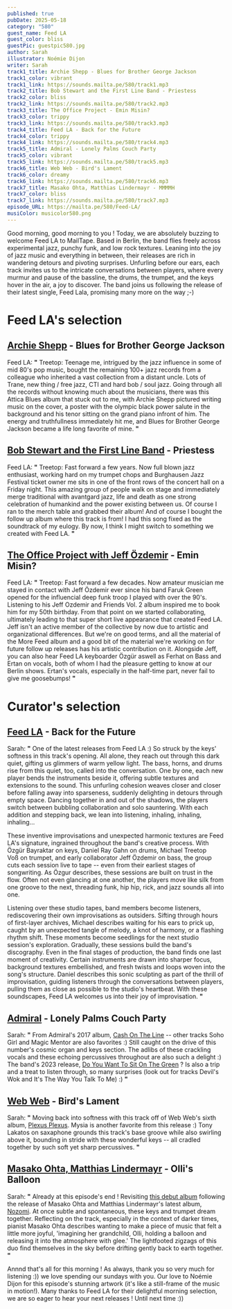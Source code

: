 ```yaml
---
published: true
pubDate: 2025-05-18
category: "580"
guest_name: Feed LA
guest_color: bliss
guestPic: guestpic580.jpg
author: Sarah
illustrator: Noémie Dijon
writer: Sarah
track1_title: Archie Shepp - Blues for Brother George Jackson
track1_color: vibrant
track1_link: https://sounds.mailta.pe/580/track1.mp3
track2_title: Bob Stewart and the First Line Band - Priestess
track2_color: bliss
track2_link: https://sounds.mailta.pe/580/track2.mp3
track3_title: The Office Project - Emin Misin?
track3_color: trippy
track3_link: https://sounds.mailta.pe/580/track3.mp3
track4_title: Feed LA - Back for the Future
track4_color: trippy
track4_link: https://sounds.mailta.pe/580/track4.mp3
track5_title: Admiral - Lonely Palms Couch Party
track5_color: vibrant
track5_link: https://sounds.mailta.pe/580/track5.mp3
track6_title: Web Web - Bird's Lament
track6_color: dreamy
track6_link: https://sounds.mailta.pe/580/track6.mp3
track7_title: Masako Ohta, Matthias Lindermayr - MMMMH
track7_color: bliss
track7_link: https://sounds.mailta.pe/580/track7.mp3
episode_URL: https://mailta.pe/580/Feed-LA/
musiColor: musicolor580.png
---
```

Good morning, good morning to you ! Today, we are absolutely buzzing to welcome Feed LA to MailTape. Based in Berlin, the band flies freely across experimental jazz, punchy funk, and low rock textures. Leaning into the joy of jazz music and everything in between, their releases are rich in wandering detours and pivoting surprises. Unfurling before our ears, each track invites us to the intricate conversations between players, where every murmur and pause of the bassline, the drums, the trumpet, and the keys hover in the air, a joy to discover. The band joins us following the release of their latest single, Feed Lala, promising many more on the way ;-) 

# Feed LA's selection

## [Archie Shepp](https://www.archieshepp.org/) - Blues for Brother George Jackson

Feed LA: **"** Treetop: Teenage me, intrigued by the jazz influence in some of mid 80's pop music, bought the remaining 100+ jazz records from a colleague who inherited a vast collection from a distant uncle. Lots of Trane, new thing / free jazz, CTI and hard bob / soul jazz. Going through all the records without knowing much about the musicians, there was this Attica Blues album that stuck out to me, with Archie Shepp pictured writing music on the cover, a poster with the olympic black power salute in the background and his tenor sitting on the grand piano infront of him. The energy and truthfullness immediately hit me, and Blues for Brother George Jackson became a life long favorite of mine. **"** 

## [Bob Stewart and the First Line Band](https://www.discogs.com/release/3636078-Bob-Stewart-First-Line?srsltid=AfmBOorDj5qQzVKc9CZ46xGfBo2ZkV5ji_ZmhGaWbXX2dWf6dy_VZX-W) - Priestess

Feed LA: **"** Treetop: Fast forward a few years. Now full blown jazz enthusiast, working hard on my trumpet chops and Burghausen Jazz Festival ticket owner me sits in one of the front rows of the concert hall on a Friday night. This amazing group of people walk on stage and immediately merge traditional with avantgard jazz, life and death as one strong celebration of humankind and the power existing between us. Of course I ran to the merch table and grabbed their album! And of course I bought the follow up album where this track is from! I had this song fixed as the soundtrack of my eulogy. By now, I think I might switch to something we created with Feed LA. **"** 

## [The Office Project with Jeff Özdemir](https://jeffoezdemir.bandcamp.com/track/emin-misin) - Emin Misin?

Feed LA: **"** Treetop: Fast forward a few decades. Now amateur musician me stayed in contact with Jeff Özdemir ever since his band Faruk Green opened for the influencial deep funk troop I played with over the 90's. Listening to his Jeff Ozdemir and Friends Vol. 2 album inspired me to book him for my 50th birthday. From that point on we started collaborating, ultimately leading to that super short live appearance that created Feed LA. Jeff isn't an active member of the collective by now due to artistic and organizational differences. But we're on good terms, and all the material of the More Feed album and a good bit of the material we're working on for future follow up releases has his artistic contribution on it. Alongside Jeff, you can also hear Feed LA keyboarder Özgür aswell as Ferhat on Bass and Ertan on vocals, both of whom I had the pleasure getting to know at our Berlin shows. Ertan's vocals, especially in the half-time part, never fail to give me goosebumps! **"** 

# Curator's selection

## [Feed LA](https://waxthematique.bandcamp.com/album/feed-la-2) - Back for the Future

Sarah: **"** One of the latest releases from Feed LA :) So struck by the keys' softness in this track's opening. All alone, they reach out through this dark quiet, gifting us glimmers of warm yellow light. The bass, horns, and drums rise from this quiet, too, called into the conversation. One by one, each new player bends the instruments beside it, offering subtle textures and extensions to the sound. This unfurling cohesion weaves closer and closer before falling away into sparseness, suddenly delighting in detours through empty space. Dancing together in and out of the shadows, the players switch between bubbling collaboration and solo sauntering. With each addition and stepping back, we lean into listening, inhaling, inhaling, inhaling...

These inventive improvisations and unexpected harmonic textures are Feed LA's signature, ingrained throughout the band's creative process. With Özgür Bayraktar on keys, Daniel Ray Gahn on drums, Michael Treetop Voß on trumpet, and early collaborator Jeff Özdemir on bass, the group cuts each session live to tape -- even from their earliest stages of songwriting. As Özgur describes, these sessions are built on trust in the flow. Often not even glancing at one another, the players move like silk from one groove to the next, threading funk, hip hip, rick, and jazz sounds all into one. 

Listening over these studio tapes, band members become listeners, rediscovering their own improvisations as outsiders. Sifting through hours of first-layer archives, Michael describes waiting for his ears to prick up, caught by an unexpected tangle of melody, a knot of harmony, or a flashing rhythm shift. These moments become seedlings for the next studio session's exploration. Gradually, these sessions build the band's discography. Even in the final stages of production, the band finds one last moment of creativity. Certain instruments are drawn into sharper focus, background textures embellished, and fresh twists and loops woven into the song's structure. Daniel describes this sonic sculpting as part of the thrill of improvisation, guiding listeners through the conversations between players, pulling them as close as possible to the studio's heartbeat. With these soundscapes, Feed LA welcomes us into their joy of improvisation. **"** 

## [Admiral](https://admiral4.bandcamp.com/) - Lonely Palms Couch Party

Sarah: **"** From Admiral's 2017 album, [Cash On The Line](https://admiral4.bandcamp.com/album/cash-on-the-line) -- other tracks Soho Girl and Magic Mentor are also favorites :) Still caught on the drive of this number's cosmic organ and keys section. The adlibs of these crackling vocals and these echoing percussives throughout are also such a delight :) The band's 2023 release, [Do You Want To Sit On The Green](https://admiral4.bandcamp.com/album/do-you-want-to-sit-on-the-green) ? Is also a trip and a treat to listen through, so many surprises (look out for tracks Devil's Wok and It's The Way You Talk To Me) :) **"** 

## [Web Web](https://webweb.bandcamp.com/) - Bird's Lament

Sarah: **"** Moving back into softness with this track off of Web Web's sixth album, [Plexus Plexus](https://webweb.bandcamp.com/album/plexus-plexus). Mysia is another favorite from this release :) Tony Lakatos on saxaphone grounds this track's base groove while also swirling above it, bounding in stride with these wonderful keys -- all cradled together by such soft yet sharp percussives. **"** 

## [Masako Ohta, Matthias Lindermayr](https://matthiaslindermayr.bandcamp.com/album/nozomi) - Olli's Balloon

Sarah: **"** Already at this episode's end ! Revisiting [this debut album](https://matthiaslindermayr.bandcamp.com/album/mmmmh) following the release of Masako Ohta and Matthias Lindermayr's latest album, [Nozomi](https://matthiaslindermayr.bandcamp.com/album/nozomi). At once subtle and spontaneous, these keys and trumpet dream together. Reflecting on the track, especially in the context of darker times, pianist Masako Ohta describes wanting to make a piece of music that felt a little more joyful, 'imagining her grandchild, Olli, holding a balloon and releasing it into the atmosphere with glee.' The lightfooted zigzags of this duo find themselves in the sky before drifting gently back to earth together. **"** 

Annnd that's all for this morning ! As always, thank you so very much for listening :)) we love spending our sundays with you. Our love to Noémie Dijon for this episode's stunning artwork (it's like a still-frame of the music in motion!). Many thanks to Feed LA for their delightful morning selection, we are so eager to hear your next releases ! Until next time :))
